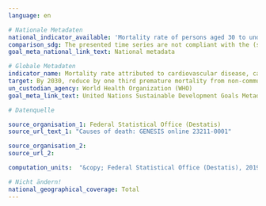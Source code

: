 ```yaml
---
language: en

# Nationale Metadaten
national_indicator_available: 'Mortality rate of persons aged 30 to under 70 years attributed to; a) cardiovascular disease; b) cancer; c) diabetes mellitus; d) chronic respiratory disease'
comparison_sdg: The presented time series are not compliant with the (sub)-indicators described in the international metadata of the SDG indicator 3.4.1, because they only contain the number of persons died from the relevant diseases in a given age class whereas the SDG indicator should cover the probability of dying between the ages of 30 and 70 years (by using life table methods). The probability is defined as the percentage of 30-year-old-people who would die before their 70th birthday from the mentioned diseases.
goal_meta_national_link_text: National metadata

# Globale Metadaten
indicator_name: Mortality rate attributed to cardiovascular disease, cancer, diabetes or chronic respiratory disease
target: By 2030, reduce by one third premature mortality from non-communicable diseases through prevention and treatment and promote mental health and well-being
un_custodian_agency: World Health Organization (WHO)
goal_meta_link_text: United Nations Sustainable Development Goals Metadata

# Datenquelle

source_organisation_1: Federal Statistical Office (Destatis)
source_url_text_1: "Causes of death: GENESIS online 23211-0001"

source_organisation_2:
source_url_2:

computation_units:  "&copy; Federal Statistical Office (Destatis), 2019"

# Nicht ändern!
national_geographical_coverage: Total
---
```

